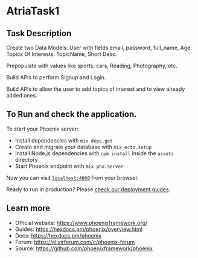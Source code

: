 # AtriaTask1

## Task Description

Create two Data Models: User with fields email, password, full_name, Age. Topics Of Interests: TopicName, Short Desc.

Prepopulate with values like sports, cars, Reading, Photography, etc.

Build APIs to perform Signup and Login.

Build APIs to allow the user to add topics of interest and to view already added ones.


## To Run and check the application.

To start your Phoenix server:

  * Install dependencies with `mix deps.get`
  * Create and migrate your database with `mix ecto.setup`
  * Install Node.js dependencies with `npm install` inside the `assets` directory
  * Start Phoenix endpoint with `mix phx.server`

Now you can visit [`localhost:4000`](http://localhost:4000) from your browser.

Ready to run in production? Please [check our deployment guides](https://hexdocs.pm/phoenix/deployment.html).

## Learn more

  * Official website: https://www.phoenixframework.org/
  * Guides: https://hexdocs.pm/phoenix/overview.html
  * Docs: https://hexdocs.pm/phoenix
  * Forum: https://elixirforum.com/c/phoenix-forum
  * Source: https://github.com/phoenixframework/phoenix
